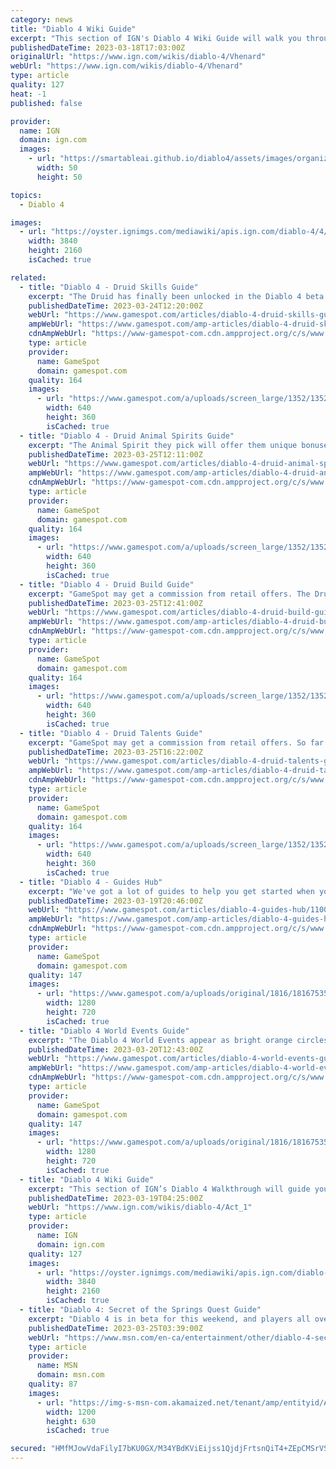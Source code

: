 ```yaml
---
category: news
title: "Diablo 4 Wiki Guide"
excerpt: "This section of IGN's Diablo 4 Wiki Guide will walk you through how to approach her boss fight. Vhenard is a tricky boss fight, as she requires a lot of moving around and patience. In order to take ..."
publishedDateTime: 2023-03-18T17:03:00Z
originalUrl: "https://www.ign.com/wikis/diablo-4/Vhenard"
webUrl: "https://www.ign.com/wikis/diablo-4/Vhenard"
type: article
quality: 127
heat: -1
published: false

provider:
  name: IGN
  domain: ign.com
  images:
    - url: "https://smartableai.github.io/diablo4/assets/images/organizations/ign.com-50x50.jpg"
      width: 50
      height: 50

topics:
  - Diablo 4

images:
  - url: "https://oyster.ignimgs.com/mediawiki/apis.ign.com/diablo-4/4/41/D4-Vhenard-1.JPG"
    width: 3840
    height: 2160
    isCached: true

related:
  - title: "Diablo 4 - Druid Skills Guide"
    excerpt: "The Druid has finally been unlocked in the Diablo 4 beta after being locked for the first weekend. Now, all players have access to the shape-shifting class, which has not been available in the series ..."
    publishedDateTime: 2023-03-24T12:20:00Z
    webUrl: "https://www.gamespot.com/articles/diablo-4-druid-skills-guide/1100-6512695/"
    ampWebUrl: "https://www.gamespot.com/amp-articles/diablo-4-druid-skills-guide/1100-6512695/"
    cdnAmpWebUrl: "https://www-gamespot-com.cdn.ampproject.org/c/s/www.gamespot.com/amp-articles/diablo-4-druid-skills-guide/1100-6512695/"
    type: article
    provider:
      name: GameSpot
      domain: gamespot.com
    quality: 164
    images:
      - url: "https://www.gamespot.com/a/uploads/screen_large/1352/13527689/4114967-livestream_diablo4beta.jpg"
        width: 640
        height: 360
        isCached: true
  - title: "Diablo 4 - Druid Animal Spirits Guide"
    excerpt: "The Animal Spirit they pick will offer them unique bonuses, which are called Boons in Diablo 4. There's no word on what the Animal Spirits will be yet or what each of their Boons will be. Players ..."
    publishedDateTime: 2023-03-25T12:11:00Z
    webUrl: "https://www.gamespot.com/articles/diablo-4-druid-animal-spirits-guide/1100-6512709/"
    ampWebUrl: "https://www.gamespot.com/amp-articles/diablo-4-druid-animal-spirits-guide/1100-6512709/"
    cdnAmpWebUrl: "https://www-gamespot-com.cdn.ampproject.org/c/s/www.gamespot.com/amp-articles/diablo-4-druid-animal-spirits-guide/1100-6512709/"
    type: article
    provider:
      name: GameSpot
      domain: gamespot.com
    quality: 164
    images:
      - url: "https://www.gamespot.com/a/uploads/screen_large/1352/13527689/4114967-livestream_diablo4beta.jpg"
        width: 640
        height: 360
        isCached: true
  - title: "Diablo 4 - Druid Build Guide"
    excerpt: "GameSpot may get a commission from retail offers. The Druid is an intriguing class in the Diablo 4 beta. While players are enamored with the idea of transforming into a werebear or summoning wolves on ..."
    publishedDateTime: 2023-03-25T12:41:00Z
    webUrl: "https://www.gamespot.com/articles/diablo-4-druid-build-guide/1100-6512710/"
    ampWebUrl: "https://www.gamespot.com/amp-articles/diablo-4-druid-build-guide/1100-6512710/"
    cdnAmpWebUrl: "https://www-gamespot-com.cdn.ampproject.org/c/s/www.gamespot.com/amp-articles/diablo-4-druid-build-guide/1100-6512710/"
    type: article
    provider:
      name: GameSpot
      domain: gamespot.com
    quality: 164
    images:
      - url: "https://www.gamespot.com/a/uploads/screen_large/1352/13527689/4112039-diabloiv_ultimateeditionbreakdown.mp4.00_00_04_01.still001.jpg"
        width: 640
        height: 360
        isCached: true
  - title: "Diablo 4 - Druid Talents Guide"
    excerpt: "GameSpot may get a commission from retail offers. So far in the Diablo 4 beta, the Druid has been a bit underwhelming for most players. While most find the Druid's skills enjoyable from strictly an ..."
    publishedDateTime: 2023-03-25T16:22:00Z
    webUrl: "https://www.gamespot.com/articles/diablo-4-druid-talents-guide/1100-6512711/"
    ampWebUrl: "https://www.gamespot.com/amp-articles/diablo-4-druid-talents-guide/1100-6512711/"
    cdnAmpWebUrl: "https://www-gamespot-com.cdn.ampproject.org/c/s/www.gamespot.com/amp-articles/diablo-4-druid-talents-guide/1100-6512711/"
    type: article
    provider:
      name: GameSpot
      domain: gamespot.com
    quality: 164
    images:
      - url: "https://www.gamespot.com/a/uploads/screen_large/1352/13527689/4114321-gameplay_d4_stronghold_v1.jpg"
        width: 640
        height: 360
        isCached: true
  - title: "Diablo 4 - Guides Hub"
    excerpt: "We've got a lot of guides to help you get started when you play Diablo 4. Diablo 4 is the latest iteration of the popular action role-playing game (ARPG) from Activision-Blizzard. Set in the world of ..."
    publishedDateTime: 2023-03-19T20:46:00Z
    webUrl: "https://www.gamespot.com/articles/diablo-4-guides-hub/1100-6512481/"
    ampWebUrl: "https://www.gamespot.com/amp-articles/diablo-4-guides-hub/1100-6512481/"
    cdnAmpWebUrl: "https://www-gamespot-com.cdn.ampproject.org/c/s/www.gamespot.com/amp-articles/diablo-4-guides-hub/1100-6512481/"
    type: article
    provider:
      name: GameSpot
      domain: gamespot.com
    quality: 147
    images:
      - url: "https://www.gamespot.com/a/uploads/original/1816/18167535/4114626-diablo4guideshub.jpg"
        width: 1280
        height: 720
        isCached: true
  - title: "Diablo 4 World Events Guide"
    excerpt: "The Diablo 4 World Events appear as bright orange circles on your minimap (to differentiate them from main quests and sidequests). Upon reaching the area, the type of task and requirement will appear."
    publishedDateTime: 2023-03-20T12:43:00Z
    webUrl: "https://www.gamespot.com/articles/diablo-4-world-events-guide/1100-6512477/"
    ampWebUrl: "https://www.gamespot.com/amp-articles/diablo-4-world-events-guide/1100-6512477/"
    cdnAmpWebUrl: "https://www-gamespot-com.cdn.ampproject.org/c/s/www.gamespot.com/amp-articles/diablo-4-world-events-guide/1100-6512477/"
    type: article
    provider:
      name: GameSpot
      domain: gamespot.com
    quality: 147
    images:
      - url: "https://www.gamespot.com/a/uploads/original/1816/18167535/4114512-diablo4worldeventsguide-.jpg"
        width: 1280
        height: 720
        isCached: true
  - title: "Diablo 4 Wiki Guide"
    excerpt: "This section of IGN’s Diablo 4 Walkthrough will guide you through the game’s first Act, called A Cold and Iron Faith. This is also when the world ..."
    publishedDateTime: 2023-03-19T04:25:00Z
    webUrl: "https://www.ign.com/wikis/diablo-4/Act_1"
    type: article
    provider:
      name: IGN
      domain: ign.com
    quality: 127
    images:
      - url: "https://oyster.ignimgs.com/mediawiki/apis.ign.com/diablo-4/5/51/Diablo4-act_1-1.JPG"
        width: 3840
        height: 2160
        isCached: true
  - title: "Diablo 4: Secret of the Springs Quest Guide"
    excerpt: "Diablo 4 is in beta for this weekend, and players all over the world will be logging in to try their hand at this isometric action RPG ahead of its release. While the beta only allows players to get ..."
    publishedDateTime: 2023-03-25T03:39:00Z
    webUrl: "https://www.msn.com/en-ca/entertainment/other/diablo-4-secret-of-the-springs-quest-guide/ar-AA193iBm"
    type: article
    provider:
      name: MSN
      domain: msn.com
    quality: 87
    images:
      - url: "https://img-s-msn-com.akamaized.net/tenant/amp/entityid/AA193elo.img?h=630&w=1200&m=6&q=60&o=t&l=f&f=jpg&x=684&y=67"
        width: 1200
        height: 630
        isCached: true

secured: "HMfMJowVdaFilyI7bKU0GX/M34YBdKViEijss1QjdjFrtsnQiT4+ZEpCMSrVSBwqVlFXCgrxknriChxwEJVtqQe0HBe1U4lX0jmohYj6CVRJTS7GFA/Sr8STF9wP78NtPxNmgf/vRjLtW6S7dmprIY2MG1hqsGnDd95dzlRpywlPVPLRQbLbrt+wIXB4C06/vMspB7WducU8KXIFk5EqhQr15aIhKIFuEpOW2G7usvDGdqqnQgZ8oINwtNCRtIF2jzFsOe//scUiOL4YKBVNvJUj+zltWuUo/meegT5fMFZIDz8POR1RdC9Oh+D6GTJJ/tJSKXNlcB6+X01NY6kYDY7rTuyV5+vx+VL6cvw30kQ=;kUhw3hIFENbEOChXorkv6w=="
---
```


